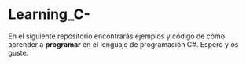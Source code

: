 # Learning_C-
En el siguiente repositorio encontrarás ejemplos y código de cómo aprender a **programar** en el lenguaje de programación C#. Espero y os guste.
